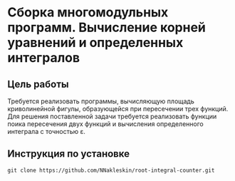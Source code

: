 # Сборка многомодульных программ. Вычисление корней уравнений и определенных интегралов

## Цель работы
Требуется реализовать программы, вычисляющую площадь криволинейной фигулы, образующейся при пересечении трех функций. Для решения поставленной задачи требуется реализовать функции поика пересечения двух функций и вычисления определенного интеграла с точностью ε. 


## Инструкция по установке
    git clone https://github.com/NNakleskin/root-integral-counter.git
